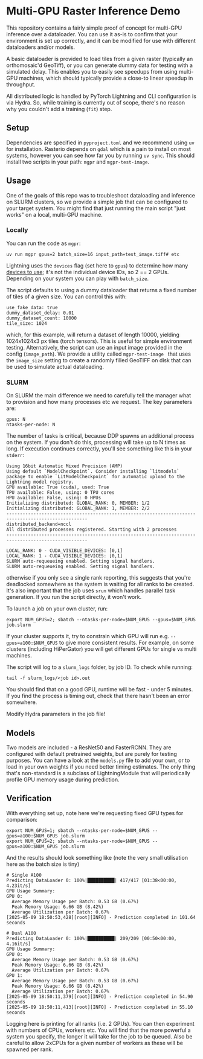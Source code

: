 # Multi-GPU Raster Inference Demo

This repository contains a fairly simple proof of concept for multi-GPU inference over a dataloader. You can use it as-is to confirm that your environment is set up correctly, and it can be modified for use with different dataloaders and/or models.

A basic dataloader is provided to load tiles from a given raster (typically an orthomosaic'd GeoTiff), or you can generate dummy data for testing with a simulated delay. This enables you to easily see speedups from using multi-GPU machines, which should typically provide a close-to linear speedup in throughput.

All distributed logic is handled by PyTorch Lightning and CLI configuration is via Hydra. So, while training is currently out of scope, there's no reason why you couldn't add a training (`fit`) step.

## Setup

Dependencies are specified in `pyproject.toml` and we recommend using `uv` for installation. Rasterio depends on `gdal` which is a pain to install on most systems, however you can see how far you by running `uv sync`. This should install two scripts in your path: `mgpr` and `mgpr-test-image`.

## Usage

One of the goals of this repo was to troubleshoot dataloading and inference on SLURM clusters, so we provide a simple job that can be configured to your target system. You might find that just running the main script "just works" on a local, multi-GPU machine.

### Locally

You can run the code as `mgpr`:

```
uv run mgpr gpus=2 batch_size=16 input_path=test_image.tiff# etc
```

Lightning uses the `devices` flag (set here to `gpus`) to determine how many [devices to use](https://lightning.ai/docs/pytorch/stable/common/trainer.html#devices); it's not the individual device IDs, so 2 == 2 GPUs. Depending on your system you can play with `batch_size`.

The script defaults to using a dummy dataloader that returns a fixed number of tiles of a given size. You can control this with:

```
use_fake_data: true
dummy_dataset_delay: 0.01
dummy_dataset_count: 10000
tile_size: 1024
```

which, for this example, will return a dataset of length 10000, yielding 1024x1024x3 px tiles (torch tensors). This is useful for simple environment testing. Alternatively, the script can use an input image provided in the config (`image_path`). We provide a utility called `mgpr-test-image ` that uses the `image_size` setting to create a randomly filled GeoTIFF on disk that can be used to simulate actual dataloading.

### SLURM

On SLURM the main difference we need to carefully tell the manager what to provision and how many processes etc we request. The key parameters are:

```
gpus: N
ntasks-per-node: N
```

The number of tasks is critical, because DDP spawns an additional process on the system. If you don't do this, processing will take up to N times as long. If execution continues correctly, you'll see something like this in your `stderr`:

```
Using 16bit Automatic Mixed Precision (AMP)
Using default `ModelCheckpoint`. Consider installing `litmodels` package to enable `LitModelCheckpoint` for automatic upload to the Lightning model registry.
GPU available: True (cuda), used: True
TPU available: False, using: 0 TPU cores
HPU available: False, using: 0 HPUs
Initializing distributed: GLOBAL_RANK: 0, MEMBER: 1/2
Initializing distributed: GLOBAL_RANK: 1, MEMBER: 2/2
----------------------------------------------------------------------------------------------------
distributed_backend=nccl
All distributed processes registered. Starting with 2 processes
----------------------------------------------------------------------------------------------------

LOCAL_RANK: 0 - CUDA_VISIBLE_DEVICES: [0,1]
LOCAL_RANK: 1 - CUDA_VISIBLE_DEVICES: [0,1]
SLURM auto-requeueing enabled. Setting signal handlers.
SLURM auto-requeueing enabled. Setting signal handlers.
```

otherwise if you only see a single rank reporting, this suggests that you're deadlocked somewhere as the system is waiting for all ranks to be created. It's also important that the job uses `srun` which handles parallel task generation. If you run the script directly, it won't work.

To launch a job on your own cluster, run:

```
export NUM_GPUS=2; sbatch --ntasks-per-node=$NUM_GPUS --gpus=$NUM_GPUS job.slurm
```

If your cluster supports it, try to constrain which GPU will run e.g. `--gpus=a100:$NUM_GPUS` to give more consistent results. For example, on some clusters (including HiPerGator) you will get different GPUs for single vs multi machines.

The script will log to a `slurm_logs` folder, by job ID. To check while running:

```
tail -f slurm_logs/<job id>.out
```

You should find that on a good GPU, runtime will be fast - under 5 minutes. If you find the process is timing out, check that there hasn't been an error somewhere.

Modify Hydra parameters in the job file!

## Models

Two models are included - a ResNet50 and FasterRCNN. They are configured with default pretrained weights, but are purely for testing purposes. You can have a look at the `models.py` file to add your own, or to load in your own weights if you need better timing estimates. The only thing that's non-standard is a subclass of LightningModule that will periodically profile GPU memory usage during prediction.

## Verification

With everything set up, note here we're requesting fixed GPU types for comparison:

```
export NUM_GPUS=1; sbatch --ntasks-per-node=$NUM_GPUS --gpus=a100:$NUM_GPUS job.slurm
export NUM_GPUS=2; sbatch --ntasks-per-node=$NUM_GPUS --gpus=a100:$NUM_GPUS job.slurm
```

And the results should look something like (note the very small utilisation here as the batch size is tiny)

```
# Single A100
Predicting DataLoader 0: 100%|██████████| 417/417 [01:38<00:00,  4.23it/s]
GPU Usage Summary:
GPU 0:
  Average Memory Usage per Batch: 0.53 GB (0.67%)
  Peak Memory Usage: 6.66 GB (8.42%)
  Average Utilization per Batch: 0.67%
[2025-05-09 18:50:53,428][root][INFO] - Prediction completed in 101.64 seconds
```

```
# Dual A100
Predicting DataLoader 0: 100%|██████████| 209/209 [00:50<00:00,  4.16it/s]
GPU Usage Summary:
GPU 0:
  Average Memory Usage per Batch: 0.53 GB (0.67%)
  Peak Memory Usage: 6.66 GB (8.42%)
  Average Utilization per Batch: 0.67%
GPU 1:
  Average Memory Usage per Batch: 0.53 GB (0.67%)
  Peak Memory Usage: 6.66 GB (8.42%)
  Average Utilization per Batch: 0.67%
[2025-05-09 18:50:11,379][root][INFO] - Prediction completed in 54.90 seconds
[2025-05-09 18:50:11,413][root][INFO] - Prediction completed in 55.10 seconds
```

 Logging here is printing for all ranks (i.e. 2 GPUs). You can then experiment with numbers of CPUs, workers etc. You will find that the more powerful a system you specify, the longer it will take for the job to be queued. Also be careful to allow 2xCPUs for a given number of workers as these will be spawned per rank.
